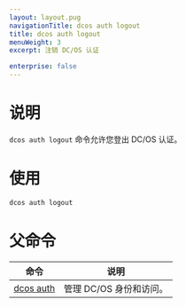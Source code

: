 ```yaml
---
layout: layout.pug
navigationTitle: dcos auth logout
title: dcos auth logout
menuWeight: 3
excerpt: 注销 DC/OS 认证

enterprise: false
---
```



# 说明
`dcos auth logout` 命令允许您登出 DC/OS 认证。

# 使用

```bash
dcos auth logout
```

# 父命令

| 命令 | 说明 |
|---------|-------------|
| [dcos auth](/cn/1.11/cli/command-reference/dcos-auth/) | 管理 DC/OS 身份和访问。 |
